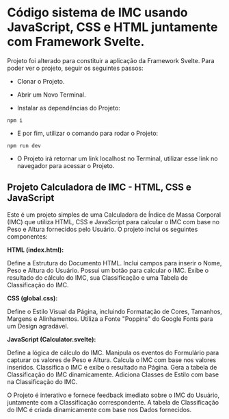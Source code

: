 # Código sistema de IMC usando JavaScript, CSS e HTML juntamente com Framework Svelte.

Projeto foi alterado para constituir a aplicação da Framework Svelte. Para poder ver o projeto, seguir os seguintes passos:

- Clonar o Projeto.
- Abrir um Novo Terminal.

- Instalar as dependências do Projeto:

```
npm i
```

- E por fim, utilizar o comando para rodar o Projeto:

```
npm run dev
```

- O Projeto irá retornar um link localhost no Terminal, utilizar esse link no navegador para acessar o Projeto.

## Projeto Calculadora de IMC - HTML, CSS e JavaScript

Este é um projeto simples de uma Calculadora de Índice de Massa Corporal (IMC) que utiliza HTML, CSS e JavaScript para calcular o IMC com base no Peso e Altura fornecidos pelo Usuário. O projeto inclui os seguintes componentes:

**HTML (index.html):**

Define a Estrutura do Documento HTML.
Inclui campos para inserir o Nome, Peso e Altura do Usuário.
Possui um botão para calcular o IMC.
Exibe o resultado do cálculo do IMC, sua Classificação e uma Tabela de Classificação do IMC.

**CSS (global.css):**

Define o Estilo Visual da Página, incluindo Formatação de Cores, Tamanhos, Margens e Alinhamentos.
Utiliza a Fonte "Poppins" do Google Fonts para um Design agradável.

**JavaScript (Calculator.svelte):**

Define a lógica de cálculo do IMC.
Manipula os eventos do Formulário para capturar os valores de Peso e Altura.
Calcula o IMC com base nos valores inseridos.
Classifica o IMC e exibe o resultado na Página.
Gera a tabela de Classificação do IMC dinamicamente.
Adiciona Classes de Estilo com base na Classificação do IMC.

O Projeto é interativo e fornece feedback imediato sobre o IMC do Usuário, juntamente com a Classificação correspondente. A tabela de Classificação do IMC é criada dinamicamente com base nos Dados fornecidos.
